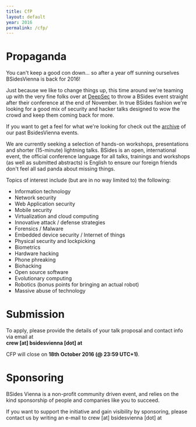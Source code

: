 ```yaml
---
title: CfP
layout: default
year: 2016
permalink: /cfp/
---
```

# Propaganda


You can't keep a good con down... so after a year off sunning ourselves BSidesVienna is back for 2016!

Just because we like to change things up, this time around we're teaming up with the very fine folks
over at [DeepSec](https://deepsec.net/) to throw a BSides event straight after their conference at the
end of November. In true BSides fashion we're looking for a good mix of security and hacker talks
designed to wow the crowd and keep them coming back for more.

If you want to get a feel for what we're looking for check out the [archive](/archive/) of our past BsidesVienna events.

We are currently seeking a selection of hands-on workshops, presentations and shorter (15-minute) lightning talks.
BSides is an open, international event, the official conference language for all talks, trainings and workshops
(as well as submitted abstracts) is English to ensure our foreign friends don't feel all sad panda about missing
things.

Topics of interest include (but are in no way limited to) the following:


- Information technology
- Network security
- Web Application security
- Mobile security
- Virtualization and cloud computing
- Innovative attack / defense strategies
- Forensics / Malware
- Embedded device security / Internet of things
- Physical security and lockpicking
- Biometrics
- Hardware hacking
- Phone phreaking
- Biohacking
- Open source software
- Evolutionary computing
- Robotics (bonus points for bringing an actual robot)
- Massive abuse of technology

# Submission
To apply, please provide the details of your talk proposal and contact info via email at <br>**crew [at] bsidesvienna [dot] at**

CFP will close on **18th October 2016 (@ 23:59 UTC+1)**.

# Sponsoring

BSides Vienna is a non-profit community driven event, and relies on the kind sponsorship of people and companies like you to succeed.

If you want to support the initiative and gain visibility by sponsoring, please contact us by writing an e-mail to crew [at] bsidesvienna [dot] at

